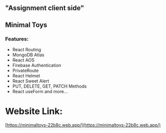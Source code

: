 ## "Assignment client side"

## Minimal Toys

### Features:
- React Routing
- MongoDB Atlas
- React AOS
- Firebase Authentication
- PrivateRoute
- React Helmet
- React Sweet Alert
- PUT, DELETE, GET, PATCH Methods
- React useForm and more...

# Website Link:
[https://minimaltoys-22b8c.web.app/](https://minimaltoys-22b8c.web.app/)